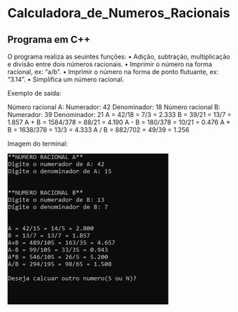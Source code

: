 # Calculadora_de_Numeros_Racionais
## Programa em C++
O programa realiza as seuintes funções:
• Adição, subtração, multiplicação e divisão entre dois números racionais.
• Imprimir o número na forma racional, ex: “a/b”.
• Imprimir o número na forma de ponto flutuante, ex: “3.14”.
• Simplifica um número racional.

Exemplo de saída:


Número racional A:
Numerador: 42
Denominador: 18
Número racional B:
Numerador: 39
Denominador: 21
A = 42/18 = 7/3 = 2.333
B = 39/21 = 13/7 = 1.857
A + B = 1584/378 = 88/21 = 4.190
A - B = 180/378 = 10/21 = 0.476
A * B = 1638/378 = 13/3 = 4.333
A / B = 882/702 = 49/39 = 1.256


Imagem do terminal:

![print](https://github.com/luiswolski/Calculadora_de_Numeros_Racionais/blob/main/print/print.png)
